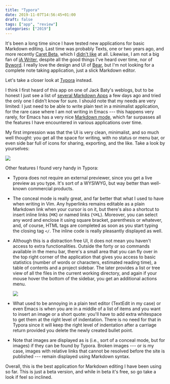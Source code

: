 ```yaml
---
title: "Typora"
date: 2019-11-07T14:56:45+01:00
draft: false
tags: ["app", "review"]
categories: ["2019"]
---
```


It's been a long time since I have tested new applications for basic Markdown editing. Last time was probably Texts, one or two years ago, and more recently [Caret Beta](https://caret.io), which I [didn't like](/micro/2019-11-06-11-31-34/) at all. Likewise, I am not a big fan of [iA Writer](https://ia.net/writer), despite all the good things I've heard over time, nor of [Byword](https://bywordapp.com). I really love the design and UI of [Bear](https://bear.app), but I'm not looking for a complete note taking application, just a slick Markdown editor.

Let's take a closer look at [Typora](https://typora.io) instead. 

I think I first heard of this app on one of Jack Baty's weblogs, but to be honest I just see a list of [several Markdown Apps](https://www.bettertechtips.com/mac/markdown-editor-mac/) a few days ago and tried the only one I didn't know for sure. I should note that my needs are very limited: I just need to be able to write plain text in a minimalist application, for the rare case where I am not writing in Emacs --- this happens very rarely, for Emacs has a very nice [Markdown mode](https://jblevins.org/projects/markdown-mode/), which far surpasses all the features I have encountered in various applications over time.

My first impression was that the UI is very clean, minimalist, and so much well thought: you get all the space for writing, with no status or menu bar, or even side bar full of icons for sharing, exporting, and the like. Take a look by yourselves:

![](/img/2019-11-07-15-10-04.png)

Other features I found very handy in Typora:

- Typora does not require an external previewer, since you get a live preview as you type. It's sort of a WYSIWYG, but way better than well-known commercial products.

- The conceal mode is really great, and far better that what I used to have when writing in Vim. Any hyperlinks remains editable as a plain Markdown link when your cursor is on it, but there's also a shortcut to insert inline links (<kbd>⌘K</kbd>) or named links (<kbd>⌥⌘L</kbd>). Moreover, you can select any word and enclose it using square bracket, parenthesis or whatever, and, of course, HTML tags are completed as soon as you start typing the closing tag `</`. The inline code is really pleasantly displayed as well.

- Although this is a distraction free UI, it does not mean you haven't access to extra functionalities. Outside the forty or so commands available in the menu bar, there's a small area that you can fly over in the top right corner of the application that gives you access to basic statistics (number of words or characters, estimated reading time), a table of contents and a project sidebar. The later provides a list or tree view of all the files in the current working directory, and again if your mouse hover the bottom of the sidebar, you get an additional actions menu.

  ![](/img/2019-11-07-15-32-46.png)

- What used to be annoying in a plain text editor (TextEdit in my case) or even Emacs is when you are in a middle of a list of items and you want to insert an image or a short quote: you'll have to add extra whitespace to get them at the right level of indentation. There is no need for that in Typora since it will keep the right level of indentation after a carriage return provided you delete the newly created bullet point.
- Note that images are displayed as is (i.e., sort of a conceal mode, but for images) if they can be found by Typora. Broken images --- or is my case, images with relative links that cannot be resolved before the site is published --- remain displayed using Markdown syntax.

Overall, this is the best application for Markdown editing I have been using so far.  This is just a beta version, and while in beta it's free, so go take a look if feel so inclined.